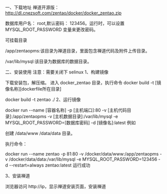 一、下载地址
禅道开源版： http://dl.cnezsoft.com/zentao/docker/docker_zentao.zip

数据库用户名： root,默认密码： 123456。运行时，可以设置 MYSQL_ROOT_PASSWORD 变量来更改密码。

可挂载目录

/app/zentaopms:该目录为禅道目录，里面包含禅道代码及附件上传目录。

/var/lib/mysql:该目录为数据库的数据目录。

二、安装使用
注意：需要关闭下 selinux
1、构建镜像

下载安装包，解压缩。 进入 docker_zentao 目录，执行命令 docker build -t [镜像名称][dockerfile所在目录]

docker build -t zentao ./
2、运行镜像

docker run --name [容器名称] -p [主机端口]:80 -v [主机代码目录]:/app/zentaopms -v [主机数据目录]:/var/lib/mysql -e MYSQL_ROOT_PASSWORD=[数据库密码] -d [镜像名]:latest
例如

创建 /data/www /data/data 目录。

执行命令：

docker run --name zentao -p 81:80 -v /docker/data/www:/app/zentaopms -v /docker/data/data:/var/lib/mysql -e MYSQL_ROOT_PASSWORD=123456 -d --restart=always zentao:latest
运行成功

3、安装禅道

浏览器访问 http://ip，显示禅道安装页面，安装禅道
